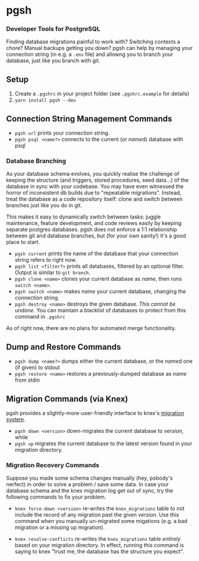 # pgsh
### Developer Tools for PostgreSQL
Finding database migrations painful to work with? Switching contexts a chore? Manual backups getting you down? pgsh can help by managing your connection string (in e.g. a `.env` file) and allowng you to branch your database, just like you branch with git.

## Setup
1. Create a `.pgshrc` in your project folder (see `.pgshrc.example` for details)
3. `yarn install pgsh --dev`

## Connection String Management Commands
* `pgsh url` prints your connection string.
* `pgsh psql <name?>` connects to the current (or *name*d) database with psql

### Database Branching
As your database schema evolves, you quickly realise the challenge of keeping the structure (and triggers, stored procedures, seed data...) of the database in sync with your codebase. You may have even witnessed the horror of inconsistent db builds due to "repeatable migrations". Instead, treat the database as a code repository itself: clone and switch between branches just like you do in git.

This makes it easy to dynamically switch between tasks: juggle maintenance, feature development, and code reviews easily by keeping  separate postgres databases. pgsh does not enforce a 1:1 relationship between git and database branches, but (for your own sanity!) it's a good place to start.

* `pgsh current` prints the name of the database that your connection string refers to right now.
* `pgsh list <filter?>` prints all databases, filtered by an optional filter. Output is similar to `git branch`.
* `pgsh clone <name>` clones your current database as *name*, then runs `switch <name>`.
* `pgsh switch <name>` makes *name* your current database, changing the connection string.
* `pgsh destroy <name>` destroys the given database. *This cannot be undone.* You can maintain a blacklist of databases to protect from this command in `.pgshrc`

As of right now, there are no plans for automated merge functionality.

## Dump and Restore Commands
* `pgsh dump <name?>` dumps either the current database, or the *name*d one (if given) to stdout
* `pgsh restore <name>` restores a previously-dumped database as *name* from stdin

## Migration Commands (via Knex)
pgsh provides a slightly-more-user-friendly interface to knex's [migration system](https://knexjs.org/#Migrations).

* `pgsh down <version>` down-migrates the current database to *version*, while
* `pgsh up` migrates the current database to the latest version found in your migration directory.

### Migration Recovery Commands
Suppose you made some schema changes manually (hey, pobody's nerfect) in order to solve a problem / save some data.
In case your database schema and the knex migration log get out of sync, try the following commands to fix your problem.

* `knex force-down <version>` re-writes the `knex_migrations` table to not include the record of any migration past the given *version*. Use this command when you manually un-migrated some migations (e.g. a bad migration or a missing up migration).

* `knex resolve-conflicts` re-writes the `knex_migrations` table *entirely* based on your migration directory. In effect, running this command is saying to knex "trust me, the database has the structure you expect".
